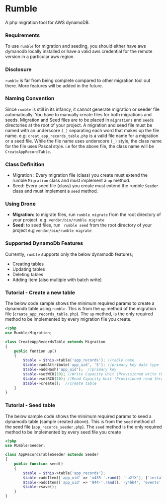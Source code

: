 # **Rumble**

A php migration tool for AWS dynamoDB.

### **Requirements**
To use ```rumble``` for migration and seeding, you should either have aws dymanodb locally installed or have a valid aws credential for the remote version in a particular aws region.

### **Disclosure**
```rumble``` is far from being complete compared to other migration tool out there. More features will be added in the future.

### **Naming Convention**
Since ```rumble``` is still in its infancy, it cannot generate migration or seeder file automatically. You have to manually create files for both migrations and seeds. Migration and Seed files are to be placed in ```migrations``` and ```seeds``` directories at the root of your project.
A migration and seed file must be named with an underscore ```(_)``` separating each word that makes up the file name. e.g:
```creat_app_records_table.php``` is a valid file name for a migration or a seed file.
While the file name uses underscore ```(_)``` style, the class name for the file uses Pascal style. i.e for the above file, the class name will be ```CreateAppRecordTable```.

### **Class Definition**
- Migration : Every migration file (class) you create must extend the rumble ```Migration``` class and must implement a ```up``` method.
- Seed: Every seed file (class) you create must extend the rumble ```Seeder``` class and must implement a ```seed``` method.

### **Using Drone**
- **Migration:** to migrate files, run ```rumble migrate``` from the root directory of your project. e.g: ```vendor/bin/rumble migrate```
- **Seed:** to seed files, run ``` rumble seed``` from the root directory of your project e.g ```vendor/bin/rumble migrate```

### **Supported DynamoDb Features**
Currently, ```rumble``` supports only the below dynamodb features;
- Creating tables
- Updating tables
- Deleting tables
- Adding Item (also multiple with batch write)

### **Tutorial - Create a new table**
The below code sample shows the minimum required params to create a dynamodb table using ```rumble```. This is from the ```up``` method of the migration file (```create_app_records_table.php```).
The ```up``` method, is the only required method to be implemented by every migration file you create.
```php
<?php
use Rumble/Migration;

class CreateAppRecordsTable extends Migration
{
    public funtion up()
    {
        $table = $this->table('app_records'); //table name
        $table->addAttribute('app_uid', 'S'); //primary key data type - String(S)
        $table->addHash('app_uid');  //primary key
        $table->setWCU(10); //Write Capacity Unit (Provisioned write throughPut)
        $table->setRCU(10); //Read Capacity Unit (Provisioned read throughPut)
        $table->create();  //create table
    }
}
```

### **Tutorial - Seed table**
The below sample code shows the minimum required params to seed a dynamodb table (sample created above). This is from the ```seed``` method of the seed file (```app_records_seeder.php```).
The ```seed``` method is the only required method to be implemented by every seed file you create

```php
<?php
use RUmble/Seeder;

class AppRecordsTableSeeder extends Seeder 
{
    public function seed()
    {
        $table = $this->table('app_records');
        $table->addItem(['app_uid' => 'x435-'.rand().'-u2fX'], ['install' => ['time' => time(), 'reason' => 'amazing app!']]); //add sample record(item) 
        $table->addItem(['app_uid' => '944-'.rand().'-y4hh4', 'events' => ['action' => 'click', 'date' => '2017-04-10']]); //add another
        $table->save();
    }
}

```